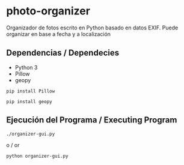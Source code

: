 # photo-organizer

Organizador de fotos escrito en Python basado en datos EXIF. Puede organizar en base a fecha y a localización

## Dependencias / Dependecies
* Python 3
* Pillow
* geopy

```
pip install Pillow
```

```
pip install geopy
```

## Ejecución del Programa / Executing Program

```
./organizer-gui.py
```
o / or
```
python organizer-gui.py
```

